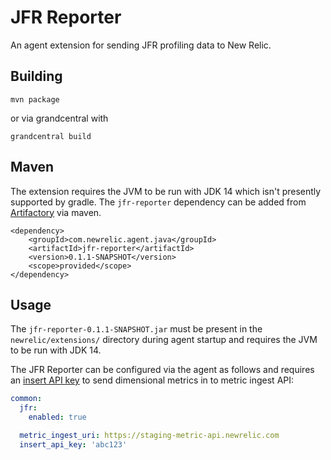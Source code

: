# JFR Reporter
An agent extension for sending JFR profiling data to New Relic.


## Building

`mvn package`

or via grandcentral with

`grandcentral build`

## Maven

The extension requires the JVM to be run with JDK 14 which isn't presently supported by gradle. The `jfr-reporter` dependency can be added from [Artifactory](https://pdx-artifacts.pdx.vm.datanerd.us/repo) via maven.

```    
<dependency>
    <groupId>com.newrelic.agent.java</groupId>
    <artifactId>jfr-reporter</artifactId>
    <version>0.1.1-SNAPSHOT</version>
    <scope>provided</scope>
</dependency>
```

## Usage

The `jfr-reporter-0.1.1-SNAPSHOT.jar` must be present in the `newrelic/extensions/` directory during agent startup and requires the JVM to be run with JDK 14.

The JFR Reporter can be configured via the agent as follows and requires an [insert API key](https://docs.newrelic.com/docs/apis/get-started/intro-apis/types-new-relic-api-keys#event-insert-key) to send dimensional metrics in to metric ingest API:

```yaml
common:
  jfr:
    enabled: true

  metric_ingest_uri: https://staging-metric-api.newrelic.com
  insert_api_key: 'abc123'
```

